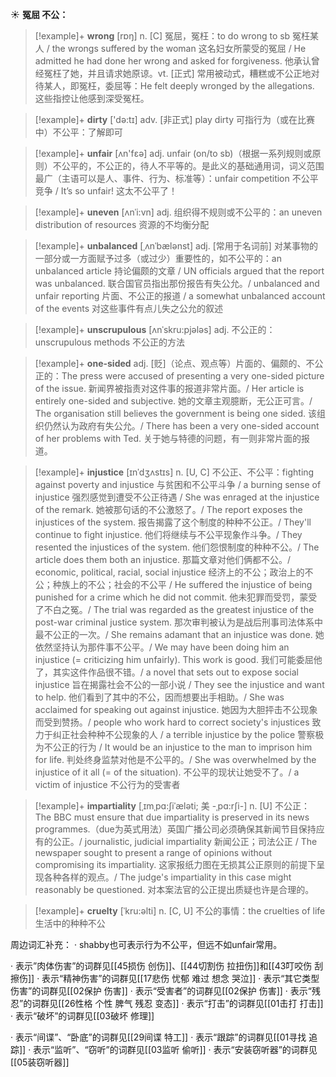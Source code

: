 ☀ <span class="category">**冤屈 不公：**</span>
>[!example]+ <span class="vocabulary">**wrong**</span> [rɒŋ] 
> <span class="definition">n. [C] 冤屈，冤枉：</span>to do wrong to sb 冤枉某人 / the wrongs suffered by the woman 这名妇女所蒙受的冤屈 / He admitted he had done her wrong and asked for forgiveness. 他承认曾经冤枉了她，并且请求她原谅。<span class="definition">vt. [正式] 常用被动式，糟糕或不公正地对待某人，即冤枉，委屈等：</span>He felt deeply wronged by the allegations. 这些指控让他感到深受冤枉。

>[!example]+ <span class="vocabulary">**dirty**</span> ['də:tɪ] 
> <span class="definition">adv. [非正式] play dirty 可指行为（或在比赛中）不公平：</span>了解即可

>[!example]+ <span class="vocabulary">**unfair**</span> [ʌn'fεə] 
> <span class="definition">adj. unfair (on/to sb)（根据一系列规则或原则）不公平的，不公正的，待人不平等的。是此义的基础通用词，词义范围最广（主语可以是人、事件、行为、标准等）：</span>unfair competition 不公平竞争 / It’s so unfair! 这太不公平了！ 
           
>[!example]+ <span class="vocabulary">**uneven**</span> [ʌnˈi:vn]
> <span class="definition">adj. 组织得不规则或不公平的：</span>an uneven distribution of resources 资源的不均衡分配           
           
>[!example]+ <span class="vocabulary">**unbalanced**</span> [ˌʌnˈbælənst]
> <span class="definition">adj. [常用于名词前] 对某事物的一部分或一方面赋予过多（或过少）重要性的，如不公平的：</span>an unbalanced article 持论偏颇的文章 / UN officials argued that the report was unbalanced. 联合国官员指出那份报告有失公允。/ unbalanced and unfair reporting 片面、不公正的报道 / a somewhat unbalanced account of the events 对这些事件有点儿失之公允的叙述 

>[!example]+ <span class="vocabulary">**unscrupulous**</span> [ʌnˈskru:pjələs]
> <span class="definition">adj. 不公正的：</span>unscrupulous methods 不公正的方法
    
>[!example]+ <span class="vocabulary">**one-sided**</span>
> <span class="definition">adj. [贬]（论点、观点等）片面的、偏颇的、不公正的：</span>The press were accused of presenting a very one-sided picture of the issue. 新闻界被指责对这件事的报道非常片面。/ Her article is entirely one-sided and subjective. 她的文章主观臆断，无公正可言。/ The organisation still believes the government is being one sided. 该组织仍然认为政府有失公允。/ There has been a very one-sided account of her problems with Ted. 关于她与特德的问题，有一则非常片面的报道。

>[!example]+ <span class="vocabulary">**injustice**</span> [ɪnˈdʒʌstɪs]
> <span class="definition">n. [U, C] 不公正、不公平：</span>fighting against poverty and injustice 与贫困和不公平斗争 / a burning sense of injustice 强烈感觉到遭受不公正待遇 / She was enraged at the injustice of the remark. 她被那句话的不公激怒了。/ The report exposes the injustices of the system. 报告揭露了这个制度的种种不公正。/ They'll continue to fight injustice. 他们将继续与不公平现象作斗争。/ They resented the injustices of the system. 他们怨恨制度的种种不公。/ The article does them both an injustice. 那篇文章对他们俩都不公。/ economic, political, racial, social injustice 经济上的不公；政治上的不公；种族上的不公；社会的不公平 / He suffered the injustice of being punished for a crime which he did not commit. 他未犯罪而受罚，蒙受了不白之冤。/ The trial was regarded as the greatest injustice of the post-war criminal justice system. 那次审判被认为是战后刑事司法体系中最不公正的一次。/ She remains adamant that an injustice was done. 她依然坚持认为那件事不公平。/ We may have been doing him an injustice (= criticizing him unfairly). This work is good. 我们可能委屈他了，其实这件作品很不错。/ a novel that sets out to expose social injustice 旨在揭露社会不公的一部小说 / They see the injustice and want to help. 他们看到了其中的不公，因而想要出手相助。/ She was acclaimed for speaking out against injustice. 她因为大胆抨击不公现象而受到赞扬。/ people who work hard to correct society's injustices 致力于纠正社会种种不公现象的人 / a terrible injustice by the police 警察极为不公正的行为 / It would be an injustice to the man to imprison him for life. 判处终身监禁对他是不公平的。/ She was overwhelmed by the injustice of it all (= of the situation). 不公平的现状让她受不了。/ a victim of injustice 不公行为的受害者
           
>[!example]+ <span class="vocabulary">**impartiality**</span> [ˌɪmˌpɑ:ʃiˈæləti; 美 -ˌpɑ:rʃi-]
> <span class="definition">n. [U] 不公正：</span>The BBC must ensure that due impartiality is preserved in its news programmes.（due为英式用法）英国广播公司必须确保其新闻节目保持应有的公正。/ journalistic, judicial impartiality 新闻公正；司法公正 / The newspaper sought to present a range of opinions without compromising its impartiality. 这家报纸力图在无损其公正原则的前提下呈现各种各样的观点。/ The judge's impartiality in this case might reasonably be questioned. 对本案法官的公正提出质疑也许是合理的。
           
>[!example]+ <span class="vocabulary">**cruelty**</span> [ˈkru:əlti]
> <span class="definition">n. [C, U] 不公的事情：</span>the cruelties of life 生活中的种种不公

周边词汇补充：
· shabby也可表示行为不公平，但远不如unfair常用。

· 表示”肉体伤害”的词群见[[45损伤 创伤]]、[[44切割伤 拉扭伤]]和[[43叮咬伤 刮擦伤]]
· 表示“精神伤害”的词群见[[17悲伤 忧郁 难过 想念 哭泣]]
· 表示“其它类型伤害”的词群见[[02保护 伤害]]
· 表示“受害者”的词群见[[02保护 伤害]]
· 表示“残忍”的词群见[[26性格 个性 脾气 残忍 变态]]
· 表示“打击”的词群见[[01击打 打击]]
· 表示“破坏”的词群见[[03破坏 修理]]

· 表示“间谍”、“卧底”的词群见[[29间谍 特工]]
· 表示“跟踪”的词群见[[01寻找 追踪]]
· 表示“监听”、“窃听”的词群见[[03监听 偷听]]
· 表示“安装窃听器”的词群见[[05装窃听器]]
